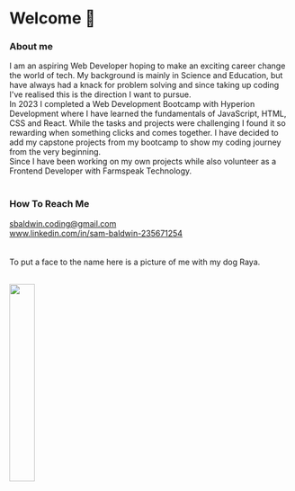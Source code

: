 # Welcome 👋
### About me
I am an aspiring Web Developer hoping to make an exciting career change the world of tech. My background is mainly in Science and Education, but have always had a knack for problem solving and since taking up coding I've realised this is the direction I want to pursue.<br>
In 2023 I completed a Web Development Bootcamp with Hyperion Development where I have learned the fundamentals of JavaScript, HTML, CSS and React. While the tasks and projects were challenging I found it so rewarding when something clicks and comes together. I have decided to add my capstone projects from my bootcamp to show my coding journey from the very beginning.<br>
Since I have been working on my own projects while also volunteer as a Frontend Developer with Farmspeak Technology.
<br><br>

### How To Reach Me
sbaldwin.coding@gmail.com<br>
www.linkedin.com/in/sam-baldwin-235671254
<br><br><br>
To put a face to the name here is a picture of me with my dog Raya.<br><br>

<img src="IMG_6073.jpeg" width="30%">



